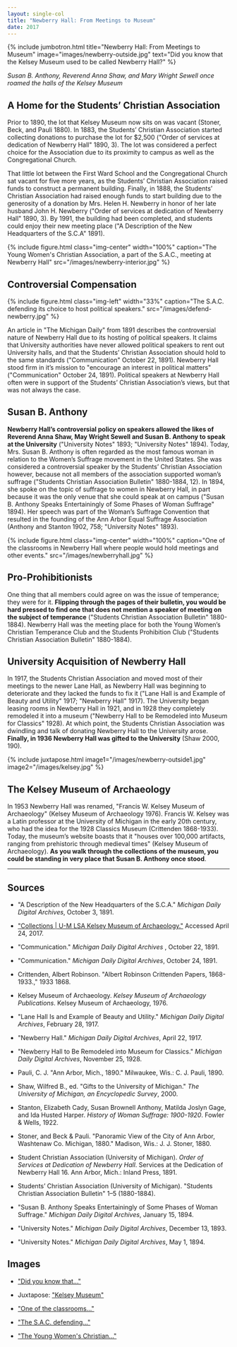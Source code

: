 ```yaml
---
layout: single-col
title: "Newberry Hall: From Meetings to Museum"
date: 2017
---
```

{% include jumbotron.html
title="Newberry Hall: From Meetings to Museum"
image="images/newberry-outside.jpg"
text="Did you know that the Kelsey Museum used to be called Newberry Hall?" %}

_Susan B. Anthony, Reverend Anna Shaw, and Mary Wright Sewell once roamed the halls of the Kelsey Museum_

## A Home for the Students’ Christian Association

Prior to 1890, the lot that Kelsey Museum now sits on was vacant (Stoner, Beck, and Pauli 1880). In 1883, the Students’ Christian Association started collecting donations to purchase the lot for $2,500 ("Order of services at dedication of Newberry Hall" 1890, 3). The lot was considered a perfect choice for the Association due to its proximity to campus as well as the Congregational Church.

That little lot between the First Ward School and the Congregational Church sat vacant for five more years, as the Students’ Christian Association raised funds to construct a permanent building. Finally, in 1888, the Students’ Christian Association had raised enough funds to start building due to the generosity of a donation by Mrs. Helen H. Newberry in honor of her late husband John H. Newberry ("Order of services at dedication of Newberry Hall" 1890, 3). By 1991, the building had been completed, and students could enjoy their new meeting place ("A Description of the New Headquarters of the S.C.A" 1891).

{% include figure.html class="img-center" width="100%" caption="The Young Women's Christian Association, a part of the S.A.C., meeting at Newberry Hall" src="/images/newberry-interior.jpg" %}

## Controversial Compensation

{% include figure.html class="img-left" width="33%" caption="The S.A.C. defending its choice to host political speakers." src="/images/defend-newberry.jpg" %}

An article in "The Michigan Daily" from 1891 describes the controversial nature of Newberry Hall due to its hosting of political speakers. It claims that University authorities have never allowed political speakers to rent out University halls, and that the Students’ Christian Association should hold to the same standards ("Communication" October 22, 1891). Newberry Hall stood firm in it’s mission to "encourage an interest in political matters" ("Communication" October 24, 1891). Political speakers at Newberry Hall often were in support of the Students’ Christian Association’s views, but that was not always the case.

## Susan B. Anthony

**Newberry Hall’s controversial policy on speakers allowed the likes of Reverend Anna Shaw, May Wright Sewell and Susan B. Anthony to speak at the University** ("University Notes" 1893; "University Notes" 1894). Today, Mrs. Susan B. Anthony is often regarded as the most famous woman in relation to the Women’s Suffrage movement in the United States. She was considered a controversial speaker by the Students’ Christian Association however, because not all members of the association supported woman’s suffrage ("Students Christian Association Bulletin" 1880-1884, 12). In 1894, she spoke on the topic of suffrage to women in Newberry Hall, in part because it was the only venue that she could speak at on campus ("Susan B. Anthony Speaks Entertainingly of Some Phases of Woman Suffrage" 1894). Her speech was part of the Woman’s Suffrage Convention that resulted in the founding of the Ann Arbor Equal Suffrage Association (Anthony and Stanton 1902, 758; "University Notes" 1893).

{% include figure.html class="img-center" width="100%" caption="One of the classrooms in Newberry Hall where people would hold meetings and other events." src="/images/newberryhall.jpg" %}

## Pro-Prohibitionists

One thing that all members could agree on was the issue of temperance; they were for it. **Flipping through the pages of their bulletin, you would be hard pressed to find one that does not mention a speaker of meeting on the subject of temperance** ("Students Christian Association Bulletin" 1880-1884). Newberry Hall was the meeting place for both the Young Women’s Christian Temperance Club and the Students Prohibition Club ("Students Christian Association Bulletin" 1880-1884).

## University Acquisition of Newberry Hall

In 1917, the Students Christian Association and moved most of their meetings to the newer Lane Hall, as Newberry Hall was beginning to deteriorate and they lacked the funds to fix it ("Lane Hall is and Example of Beauty and Utility" 1917; "Newberry Hall" 1917). The University began leasing rooms in Newberry Hall in 1921, and in 1928 they completely remodeled it into a museum ("Newberry Hall to be Remodeled into Museum for Classics" 1928). At which point, the Students Christian Association was dwindling and talk of donating Newberry Hall to the University arose. **Finally, in 1936 Newberry Hall was gifted to the University** (Shaw 2000, 190).

{% include juxtapose.html image1="/images/newberry-outside1.jpg" image2="/images/kelsey.jpg" %}

## The Kelsey Museum of Archaeology

In 1953 Newberry Hall was renamed, "Francis W. Kelsey Museum of Archaeology" (Kelsey Museum of Archaeology 1976). Francis W. Kelsey was a Latin professor at the University of Michigan in the early 20th century, who had the idea for the 1928 Classics Museum (Crittenden 1868-1933). Today, the museum’s website boasts that it "houses over 100,000 artifacts, ranging from prehistoric through medieval times" (Kelsey Museum of Archaeology). **As you walk through the collections of the museum, you could be standing in very place that Susan B. Anthony once stood**.

-----

## Sources


- "A Description of the New Headquarters of the S.C.A." _Michigan Daily Digital Archives_, October 3, 1891.

- ["Collections | U-M LSA Kelsey Museum of Archaeology."](https://lsa.umich.edu/kelsey/collections.html) Accessed April 24, 2017.

- "Communication." _Michigan Daily Digital Archives_ , October 22, 1891.

- "Communication." _Michigan Daily Digital Archives_, October 24, 1891.

- Crittenden, Albert Robinson. "Albert Robinson Crittenden Papers, 1868-1933.," 1933 1868.

- Kelsey Museum of Archaeology. _Kelsey Museum of Archaeology Publications_. Kelsey Museum of Archaeology, 1976.

- "Lane Hall Is and Example of Beauty and Utility." _Michigan Daily Digital Archives_, February 28, 1917.

- "Newberry Hall." _Michigan Daily Digital Archives_, April 22, 1917.

- "Newberry Hall to Be Remodeled into Museum for Classics." _Michigan Daily Digital Archives_, November 25, 1928.

- Pauli, C. J. "Ann Arbor, Mich., 1890." Milwaukee, Wis.: C. J. Pauli, 1890.

- Shaw, Wilfred B., ed. "Gifts to the University of Michigan." _The University of Michigan, an Encyclopedic Survey_, 2000.

- Stanton, Elizabeth Cady, Susan Brownell Anthony, Matilda Joslyn Gage, and Ida Husted Harper. _History of Woman Suffrage: 1900-1920_. Fowler & Wells, 1922.

- Stoner, and Beck & Pauli. "Panoramic View of the City of Ann Arbor, Washtenaw Co. Michigan, 1880." Madison, Wis.: J. J. Stoner, 1880.

- Student Christian Association (University of Michigan). _Order of Services at Dedication of Newberry Hall_. Services at the Dedication of Newberry Hall 16. Ann Arbor, Mich.: Inland Press, 1891.

- Students’ Christian Association (University of Michigan). "Students Christian Association Bulletin" 1–5 (1880-1884).

- "Susan B. Anthony Speaks Entertainingly of Some Phases of Woman Suffrage." _Michigan Daily Digital Archives_, January 15, 1894.

- "University Notes." _Michigan Daily Digital Archives_, December 13, 1893.

- "University Notes." _Michigan Daily Digital Archives_, May 1, 1894.

## Images

- ["Did you know that..."](https://quod.lib.umich.edu/b/bhl/x-hs4401/HS4401?from=index;lasttype=boolean;lastview=thumbnail;med=1;resnum=5;size=20;sort=relevance;start=1;view=entry;rgn1=ic_all;q1=newberry+;evl=undefined)

- Juxtapose: ["Kelsey Museum"](https://quod.lib.umich.edu/b/bhl/x-hs4401/HS4401?from=index;lasttype=boolean;lastview=thumbnail;med=1;resnum=5;size=20;sort=relevance;start=1;view=entry;rgn1=ic_all;q1=newberry+;evl=undefined)

- ["One of the classrooms..."](https://quod.lib.umich.edu/b/bhl/x-bl003669/BL003669?from=index;lasttype=boolean;lastview=thumbnail;med=1;resnum=49;size=20;sort=relevance;start=41;subview=detail;view=entry;rgn1=ic_all;q1=christian)

- ["The S.A.C. defending..."](https://digital.bentley.umich.edu/midaily/mdp.39015071730704/92)

- ["The Young Women's Christian..."](http://quod.lib.umich.edu/b/bhl/x-bl003669/bl003669)

